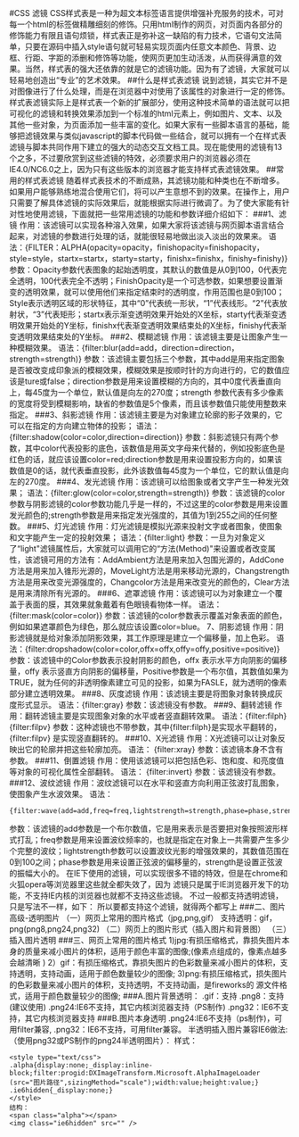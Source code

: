 #CSS 滤镜
CSS样式表是一种为超文本标签语言提供增强补充服务的技术，可对每一个html的标签做精雕细刻的修饰。只用html制作的网页，对页面内各部分的修饰能力有限且语句烦锁，样式表正是弥补这一缺陷的有力技术，它语句文法简单，只要在源码中插入style语句就可轻易实现页面内任意文本颜色、背景、边框、行距、字距的添删和修饰等功能，使网页更加生动活泼，从而获得满意的效果。当然，样式表的强大还依靠的就是它的滤镜功能。因为有了滤镜，大家就可以轻易地创造出“专业”的艺术效果。
##什么是样式表滤镜 
说到滤镜，其实它并不是对图像进行了什么处理，而是在浏览器中对使用了该属性的对象进行一定的修饰。样式表滤镜实际上是样式表一个新的扩展部分，使用这种技术简单的语法就可以把可视化的滤镜和转换效果添加到一个标准的html元素上，例如图片、文本、以及其他一些对象，为页面添加一些丰富的变化。如果大家有一些脚本语言的基础，能够把滤镜效果与类似javascript的脚本代码做一些结合，就可以拥有一个在样式表滤镜与脚本共同作用下建立的强大的动态交互文档工具。现在能使用的滤镜有13个之多，不过要欣赏到这些滤镜的特效，必须要求用户的浏览器必须在IE4.0/NC6.0之上，因为只有这些版本的浏览器才能支持样式表滤镜效果。
##常用的样式表滤镜
随着样式表技术的不断成熟，其滤镜功能和种类也在不断增多。如果用户能够熟练地混合使用它们，将可以产生意想不到的效果。在操作上，用户只需要了解具体滤镜的实际效果后，就能根据实际进行微调了。为了使大家能有针对性地使用滤镜，下面就把一些常用滤镜的功能和参数详细介绍如下：
###1、滤镜 
作用：该滤镜可以实现各种溶入效果，如果大家将该滤镜与网页脚本语言结合起来，对滤镜的参数进行处理的话，就能很轻易地做出淡入淡出的效果来。
语法：{FILTER：ALPHA(opacity=opacity，finishopacity=finishopacity，
style=style，startx=startx，starty=starty，finishx=finishx，finishy=finishy)} 
参数：Opacity参数代表图象的起始透明度，其默认的数值是从0到100，0代表完全透明，100代表完全不透明；FinishOpacity是一个可选参数，如果想要设置渐变的透明效果，就可以使用他们来指定结束时的透明度，作用范围也是0到100；Style表示透明区域的形状特征，其中“0”代表统一形状，“1”代表线形。“2”代表放射状，“3”代表矩形；startx表示渐变透明效果开始处的X坐标，starty代表渐变透明效果开始处的Y坐标，finishx代表渐变透明效果结束处的X坐标，finishy代表渐变透明效果结束处的Y坐标。 
###2、模糊滤镜 
作用：该滤镜主要是让图象产生一种模糊效果。 
语法：{filter:blur(add=add，direction=direction，strength=strength)} 
参数：该滤镜主要包括三个参数，其中add是用来指定图象是否被改变成印象派的模糊效果，模糊效果是按顺时针的方向进行的，它的数值应该是ture或false；direction参数是用来设置模糊的方向的，其中0度代表垂直向上，每45度为一个单位，默认值是向左的270度；strength 参数代表有多少像素的宽度将受到模糊影响，缺省的参数值是5个像素，而且该参数值只能使用整数来指定。
###3、斜影滤镜 
作用：该滤镜主要是为对象建立轮廓的影子效果的，它可以在指定的方向建立物体的投影； 
语法：{filter:shadow(color=color,direction=direction)}
参数：斜影滤镜只有两个参数，其中color代表投影的底色，该数值是用英文字母来代替的，例如投影底色是红色的话，就应该设置color=red;direction参数是用来设置投影方向的，如果该数值是0的话，就代表垂直投影，此外该数值每45度为一个单位，它的默认值是向左的270度。
###4、发光滤镜 
作用：该滤镜可以给图象或者文字产生一种发光效果； 
语法：{filter:glow(color=color,strength=strength)} 
参数：该滤镜的color参数与阴影滤镜的color参数功能几乎是一样的，不过这里的color参数是用来设置发光颜色的;strength参数是用来指定发光强度的，其值为1到255之间的任何整数。
###5、灯光滤镜
作用：灯光滤镜是模拟光源来投射文字或者图象，使图象和文字能产生一定的投射效果； 
语法：{filter:light} 
参数：一旦为对象定义了“light"滤镜属性后，大家就可以调用它的“方法(Method)"来设置或者改变属性，该滤镜可用的方法有：AddAmbient方法是用来加入包围光源的，AddCone方法是用来加入锥形光源的，MoveLight方法是用来移动光源的，Changstrength方法是用来改变光源强度的，Changcolor方法是用来改变光的颜色的，Clear方法是用来清除所有光源的。
###6、遮罩滤镜
作用：该滤镜可以为对象建立一个覆盖于表面的膜，其效果就象戴着有色眼镜看物体一样。 
语法： {filter:mask(color=color)}
参数：该滤镜的color参数表示覆盖对象表面的颜色，例如如果遮罩颜色为绿色，那么就应该设置color=blue。
7、阴影滤镜 
作用：阴影滤镜就是给对象添加阴影效果，其工作原理是建立一个偏移量，加上色彩。 
语法：{filter:dropshadow(color=color,offx=offx,offy=offy,positive=positive)} 
参数：该滤镜中的Color参数表示投射阴影的颜色，offx 表示水平方向阴影的偏移量，offy 表示竖直方向阴影的偏移量，Positive参数是一个布尔值，其数值如果为TRUE，就为任何的非透明像素建立可见的投影，如果为FASLE，就为透明的像素部分建立透明效果。
###8、灰度滤镜 
作用：该滤镜主要是将图象对象转换成灰度形式显示。 
语法：{filter:gray} 
参数：该滤镜没有参数。
###9、翻转滤镜 
作用：翻转滤镜主要是实现图象对象的水平或者竖直翻转效果。 
语法：{filter:filph} {filter:filpv} 
参数：这种滤镜也不带参数，其中{filter:filph}是实现水平翻转的，{filter:filpv} 是实现竖直翻转的。
###10、X光滤镜 
作用：X光滤镜可以让对象反映出它的轮廓并把这些轮廓加亮。 
语法： {filter:xray} 
参数：该滤镜本身不含有参数。
###11、倒置滤镜 
作用：使用该滤镜可以把包括色彩、饱和度、和亮度值等对象的可视化属性全部翻转。 
语法： {filter:invert} 
参数：该滤镜没有参数。
###12、波纹滤镜 
作用：波纹滤镜可以在水平和竖直方向利用正弦波打乱图象，使图象产生水波效果。 
语法：
```
{filter:wave(add=add,freq=freq,lightstrength=strength,phase=phase,strength=strength)} 
```
参数：该滤镜的add参数是一个布尔数值，它是用来表示是否要把对象按照波形样式打乱；freq参数是用来设置波纹频率的，也就是指定在对象上一共需要产生多少个完整的波纹；lightstrength参数可以设置波纹光影的增强效果的，其数值范围在0到100之间；phase参数是用来设置正弦波的偏移量的，strength是设置正弦波的振幅大小的。
在IE下使用的滤镜，可以实现很多不错的特效，但是在chrome和火狐opera等浏览器里这些就全都失效了，因为 滤镜只是属于IE浏览器开发下的功能，不支持IE内核的浏览器也就都不支持这些滤镜。 不过一般都支持透明滤镜，只是写法不一样，如下：
所以要都支持这个滤镜，就得两个都写上
###二、图片高级-透明图片
（一）网页上常用的图片格式（jpg,png,gif）
支持透明：gif，png(png8,png24,png32)
（二）网页上的图片形式（插入图片和背景图）
（三）插入图片透明
###三、网页上常用的图片格式
1)jpg:有损压缩格式，靠损失图片本身的质量来减小图片的体积，适用于颜色丰富的图像;(像素点组成的，像素点越多会越清晰 )
2）gif：有损压缩格式，靠损失图片的色彩数量来减小图片的体积，支持透明，支持动画，适用于颜色数量较少的图像;
3)png:有损压缩格式，损失图片的色彩数量来减小图片的体积，支持透明，不支持动画，是fireworks的 源文件格式，适用于颜色数量较少的图像;
###A.图片背景透明：
.gif：支持
.png8：支持(建议使用)
.png24:IE6不支持，其它内核浏览器支持（PS制作)
.png32：IE6不支持，其它内核浏览器支持
###B.图片本身透明
.png24:IE6不支持（ps制作)，可用filter兼容,
.png32：IE6不支持，可用filter兼容。
半透明插入图片兼容IE6做法:（使用png32或PS制作的png24半透明图片）：
样式：
```
<style type="text/css">
.alpha{display:none;_display:inline-block;filter:progid:DXImageTransform.Microsoft.AlphaImageLoader
(src="图片路径",sizingMethod="scale");width:value;height:value;}
.ie6hidden{_display:none;}
</style>
结构：
<span class="alpha"></span>
<img class="ie6hidden" src="" />
```